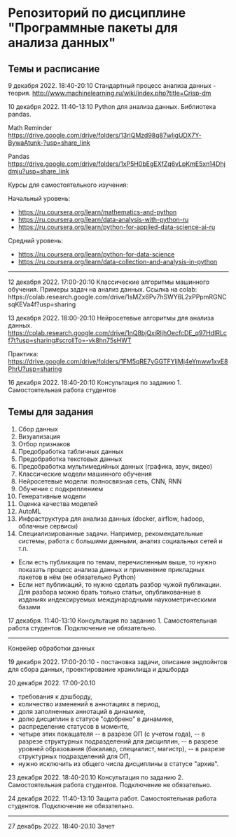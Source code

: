 # Репозиторий по дисциплине "Программные пакеты для анализа данных"

## Темы и расписание

9 декабря 2022. 18:40-20:10 Стандартный процесс анализа данных - теория. http://www.machinelearning.ru/wiki/index.php?title=Crisp-dm

10 декабря 2022. 11:40-13:10 Python для анализа данных. Библиотека pandas.

Math Reminder https://drive.google.com/drive/folders/13riQMzd98q87wIjgUDX7Y-BywaAtunk-?usp=share_link

Pandas https://drive.google.com/drive/folders/1xP5H0bEgEXfZq6vLpKmE5xn14Dhjdmju?usp=share_link 

Курсы для самостоятельного изучения: 

Начальный уровень:
* https://ru.coursera.org/learn/mathematics-and-python
* https://ru.coursera.org/learn/data-analysis-with-python-ru
* https://ru.coursera.org/learn/python-for-applied-data-science-ai-ru 

Средний уровень:
* https://ru.coursera.org/learn/python-for-data-science
* https://ru.coursera.org/learn/data-collection-and-analysis-in-python

<hr>
12 декабря 2022. 17:00-20:10 Классические алгоритмы машинного обучения. Примеры задач на анализ данных.
Ссылка на colab: https://colab.research.google.com/drive/1sMZx6Pv7hSWY6L2xPPpmRGNCsqKEVa4f?usp=sharing

13 декабря 2022. 18:00-20:10 Нейросетевые алгоритмы для анализа данных. https://colab.research.google.com/drive/1nQ8bjQxiRIjhOecfcDE_q97HdIRLcf7t?usp=sharing#scrollTo=-vk8hn75sHWT 

Практика: https://drive.google.com/drive/folders/1FM5qRE7yGGTFYljMj4eYmww1xvE8PhrU?usp=sharing 

16 декабря 2022. 18:40-20:10  Консультация по заданию 1. Самостоятельная работа студентов 
## Темы для задания
1. Сбор данных 
2. Визуализация 
3. Отбор признаков 
4. Предобработка табличных данных
5. Предобработка текстовых данных 
6. Предобработка мультимедийных данных (графика, звук, видео)
7. Классические модели машинного обучения
8. Нейросетевые модели: полносвязная сеть, CNN, RNN
9. Обучение с подкреплением
10. Генеративные модели 
11. Оценка качества моделей 
12. AutoML
13. Инфраструктура для анализа данных (docker, airflow, hadoop, облачные сервисы)
14. Специализированные задачи. Например, рекомендательные системы, работа с большими данными, анализ социальных сетей и т.п.

* Если есть публикация по темам, перечисленным выше, то нужно показать процесс анализа данных и применение прикладных пакетов в нём (не обязательно Python)
* Если нет публикаций, то нужно сделать разбор чужой публикации. Для разбора можно брать только статьи, опубликованные в изданиях индексируемых международными наукометрическими базами

17 декабря. 11:40-13:10 Консультация по заданию 1. Самостоятельная работа студентов. Подключение не обязательно.

<hr>
Конвейер обработки данных

19 декабря 2022. 17:00-20:10 - постановка задачи, описание эндпойнтов для сбора данных, проектирование хранилища и дэшборда

20 декабря 2022. 17:00-20.10
- требования к дэшборду,
- количество изменений в аннотациях в период,
- доля заполненных аннотаций в динамике,
- долю дисциплин в статусе "одобрено" в динамике,
- распределение статусов в моменте, 
- четыре этих покащателя 
-- в разрезе ОП (с учетом года), 
-- в разрезе структурных подразделений для дисциплин, 
-- в разрезе уровней образования (бакалавр, специалист, магистр),
-- в разрезе структурных подразделений для ОП, 
- нужно исключить из общего числа дисциплины в статусе "архив".

23 декабря 2022. 18:40-20.10 Консультация по заданию 2. Самостоятельная работа студентов. Подключение не обязательно.

24 декабря 2022. 11:40-13:10 Защита работ. Самостоятельная работа студентов. Подключение не обязательно.

<hr>


27 декабрь 2022. 18:40-20.10 Зачет
